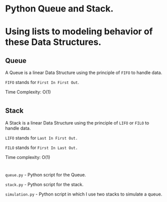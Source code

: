 # Python Queue and Stack.

# Using lists to modeling behavior of these Data Structures.

## Queue

A Queue is a linear Data Structure using the principle of `FIFO` to handle data.

`FIFO` stands for `First In First Out`.

Time Complexity: O(1)

#

## Stack

A Stack is a linear Data Structure using the principle of `LIFO` or `FILO` to handle data.

`LIFO` stands for `Last In First Out.`

`FILO` stands for `First In Last Out.`

Time complexity: O(1)

#

`queue.py` - Python script for the Queue.

`stack.py` - Python script for the stack.

`simulation.py` - Python script in which I use two stacks to simulate a queue.
